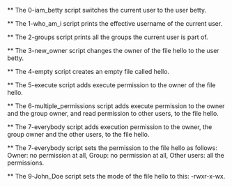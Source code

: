 ** The 0-iam_betty script switches the current user to the user betty.

** The 1-who_am_i script prints the effective username of the current user.

** The 2-groups script prints all the groups the current user is part of.

** The 3-new_owner script changes the owner of the file hello to the user betty.

** The 4-empty script creates an empty file called hello.

** The 5-execute script adds execute permission to the owner of the file hello.

** The 6-multiple_permissions script adds execute permission to the owner and the group owner, and read permission to other users, to the file hello.

** The 7-everybody script adds execution permission to the owner, the group owner and the other users, to the file hello.

** The 7-everybody script sets the permission to the file hello as follows: Owner: no permission at all, Group: no permission at all, Other users: all the permissions.

** The 9-John_Doe script sets the mode of the file hello to this: -rwxr-x-wx.


